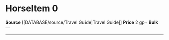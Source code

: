 ﻿---
id: '1682'
item_category: Animals and Gear
item_subcategory: Animals
level: '0'
name: Horse
price: 2 gp
rarity: Common
source: '[[DATABASE/source/Travel Guide|Travel Guide]]'
subcategory: animalgear
type: Item

---
# Horse<span class="item-type">Item 0</span>

**Source** [[DATABASE/source/Travel Guide|Travel Guide]]
**Price** 2 gp+
**Bulk** —

---